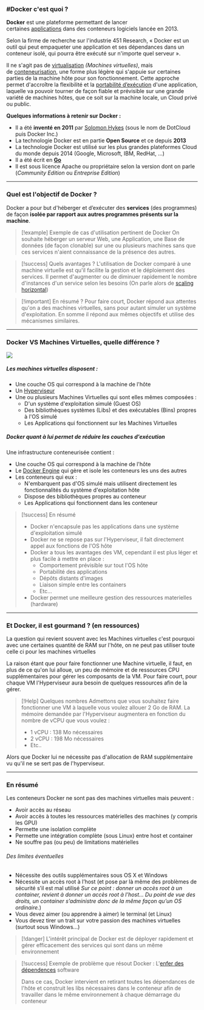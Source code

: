 
### #Docker c'est quoi ? 

**Docker** est une plateforme permettant de lancer certaines [applications](https://fr.wikipedia.org/wiki/Application_(informatique) "Application (informatique)") dans des conteneurs logiciels lancée en 2013.

Selon la firme de recherche sur l'industrie 451 Research, « Docker est un outil qui peut empaqueter une application et ses dépendances dans un conteneur isolé, qui pourra être exécuté sur n'importe quel serveur ». 

Il ne s'agit pas de [virtualisation](https://fr.wikipedia.org/wiki/Virtualisation "Virtualisation") *(Machines virtuelles)*, mais de [conteneurisation](https://fr.wikipedia.org/wiki/Conteneur_(virtualisation) "Conteneur (virtualisation)"), une forme plus légère qui s'appuie sur certaines parties de la machine hôte pour son fonctionnement. Cette approche permet d'accroître la flexibilité et la [portabilité d’exécution](https://fr.wikipedia.org/wiki/Portabilit%C3%A9_(informatique) "Portabilité (informatique)") d'une application, laquelle va pouvoir tourner de façon fiable et prévisible sur une grande variété de machines hôtes, que ce soit sur la machine locale, un Cloud privé ou public.

**Quelques informations à retenir sur Docker :**

- Il a été **inventé en 2011** par [Solomon Hykes](https://fr.wikipedia.org/wiki/Solomon_Hykes) (sous le nom de DotCloud puis Docker Inc.)
- La technologie Docker est en partie **Open Source** et ce depuis **2013**
- La technologie Docker est utilisé sur les plus grandes plateformes Cloud du monde depuis 2014 (Google, Microsoft, IBM, RedHat, ...)
- Il a été écrit en [**Go**](https://go.dev)
- Il est sous licence Apache ou propriétaire selon la version dont on parle (*Community Edition* ou *Entreprise Edition*)

---

### Quel est l'objectif de Docker ?

Docker a pour but d'héberger et d’exécuter des **services** (des programmes) de façon **isolée par rapport aux autres programmes présents sur la machine**.

>[!example] Exemple de cas d'utilisation pertinent de Docker
>On souhaite héberger un serveur Web, une Application, une Base de données (de façon clonable) sur une ou plusieurs machines sans que ces services n'aient connaissance de la présence des autres.

>[!success] Quels avantages ?
>L'utilisation de Docker comparé à une machine virtuelle est qu'il facilite la gestion et le déploiement des services. Il permet d'augmenter ou de diminuer rapidement le nombre d'instances d'un service selon les besoins (On parle alors de [scaling horizontal](https://en.wikipedia.org/wiki/Scalability#Horizontal_(scale_out)_and_vertical_scaling_(scale_up)))

>[!important] En résumé ?
>Pour faire court, Docker répond aux attentes qu'on a des machines virtuelles, sans pour autant simuler un système d'exploitation. En somme il répond aux mêmes objectifs et utilise des mécanismes similaires.


---

### Docker VS Machines Virtuelles, quelle différence ?

<img src="https://cdnssinc-prod.softserveinc.com/img/blog/containers-security-virtual-machines.PNG"> 

##### Les machines virtuelles disposent :

- Une couche OS qui correspond à la machine de l'hôte
- Un [Hyperviseur](https://fr.wikipedia.org/wiki/Hyperviseur) 
- Une ou plusieurs Machines Virtuelles qui sont elles mêmes composées :
	- D'un système d'exploitation simulé (Guest OS)
	- Des bibliothèques systèmes (Libs) et des exécutables (Bins) propres à l'OS simulé
	- Les Applications qui fonctionnent sur les Machines Virtuelles

##### Docker quant à lui permet de réduire les couches d'exécution

Une infrastructure conteneurisée contient :
- Une couche OS qui correspond à la machine de l'hôte
- Le [Docker Engine](https://docs.docker.com/engine/) qui gère et isole les conteneurs les uns des autres 
- Les conteneurs qui eux :
	- N'embarquent pas d'OS simulé mais utilisent directement les fonctionnalités du système d'exploitation hôte
	- Dispose des bibliothèques propres au conteneur
	- Les Applications qui fonctionnent dans les conteneur

>[!success] En résumé
>- Docker n'encapsule pas les applications dans une système d'exploitation simulé
>- Docker ne se repose pas sur l'Hyperviseur, il fait directement appel aux fonctions de l'OS hôte
>- Docker a tous les avantages des VM, cependant il est plus léger et plus facile à mettre en place : 
>	- Comportement prévisible sur tout l'OS hôte
>	- Portabilité des applications
>	- Dépôts distants d'images
>	- Liaison simple entre les containers
>	- Etc...
>- Docker permet une meilleure gestion des ressources materielles (hardware)

---

### Et Docker, il est gourmand ? (en ressources)

La question qui revient souvent avec les Machines virtuelles c'est pourquoi avec une certaines quantité de RAM sur l'hôte, on ne peut pas utiliser toute celle ci pour les machines virtuelles 

La raison étant que pour faire fonctionner une Machine virtuelle, il faut, en plus de ce qu'on lui alloue, un peu de mémoire et de ressources CPU supplémentaires pour gérer les composants de la VM. Pour faire court, pour chaque VM l'Hyperviseur aura besoin de quelques ressources afin de la gérer.

>[!Help] Quelques nombres 
> Admettons que vous souhaitez faire fonctionner une VM à laquelle vous voulez allouer 2 Go de RAM. La mémoire demandée par l'Hyperviseur augmentera en fonction du nombre de vCPU que vous voulez : 
> -  1 vCPU : 138 Mo nécessaires
> - 2 vCPU : 198 Mo nécessaires
> - Etc..

Alors que Docker lui ne nécessite pas d'allocation de RAM supplémentaire vu qu'il ne se sert pas de l'hyperviseur.

---

### En résumé 

Les conteneurs Docker ne sont pas des machines virtuelles mais peuvent :

- Avoir accès au réseau 
- Avoir accès à toutes les ressources matérielles des machines (y compris les GPU)
- Permette une isolation complète
- Permette une intégration complète (sous Linux) entre host et container 
- Ne souffre pas (ou peu) de limitations matérielles

###### Des limites éventuelles

- Nécessite des outils supplémentaires sous OS X et Windows
- Nécessite un accès root à l’host (et pose par là même des problèmes de sécurité s’il est mal utilisé *Sur ce point : donner un accès root à un container, revient à donner un accès root à l’host... Du point de vue des droits, un container s’administre donc de la même façon qu’un OS ordinaire.*)
- Vous devez aimer (ou apprendre à aimer) le terminal (et Linux)
- Vous devez tirer un trait sur votre passion des machines virtuelles (surtout sous Windows...)

> [!danger] L'intérêt principal de Docker est de déployer rapidement et gérer efficacement des services qui sont dans un même environnement 

>[!success] Exemple de problème que résout Docker : L'[enfer des dépendences](https://en.wikipedia.org/wiki/Dependency_hell) software
> 
> Dans ce cas, Docker intervient en retirant toutes les dépendances de l'hôte et construit les libs nécessaires dans le conteneur afin de travailler dans le même environnement à chaque démarrage du conteneur

